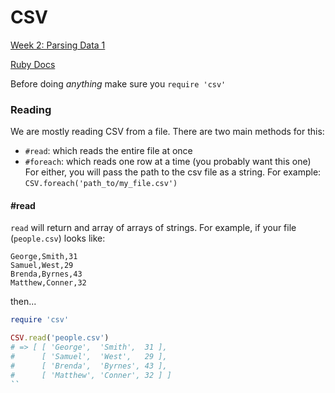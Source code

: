 CSV
====
[Week 2: Parsing Data 1](https://github.com/otters-2014/parsing-data-1-csv-in-csv-out-challenge)

[Ruby Docs](http://ruby-doc.org/stdlib-2.0.0/libdoc/csv/rdoc/CSV.html)

Before doing *anything* make sure you `require 'csv'`

### Reading

We are mostly reading CSV from a file. There are two main methods for this:
- `#read`: which reads the entire file at once
- `#foreach`: which reads one row at a time (you probably want this one)
For either, you will pass the path to the csv file as a string. For example:
`CSV.foreach('path_to/my_file.csv')`
#### #read
`read` will return and array of arrays of strings. For example, if your file (`people.csv`) looks like:
```
George,Smith,31
Samuel,West,29
Brenda,Byrnes,43
Matthew,Conner,32
```
then...
``` ruby
require 'csv'

CSV.read('people.csv')
# => [ [ 'George',  'Smith',  31 ],
#      [ 'Samuel',  'West',   29 ],
#      [ 'Brenda',  'Byrnes', 43 ],
#      [ 'Matthew', 'Conner', 32 ] ]
``